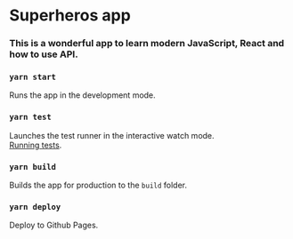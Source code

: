 # Superheros app

### This is a wonderful app to learn modern JavaScript, React and how to use API.

### `yarn start`

Runs the app in the development mode.

### `yarn test`

Launches the test runner in the interactive watch mode.<br />
[Running tests](https://facebook.github.io/create-react-app/docs/running-tests).

### `yarn build`

Builds the app for production to the `build` folder.

### `yarn deploy`

Deploy to Github Pages.
